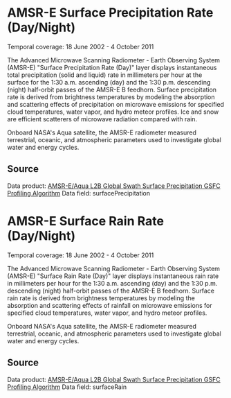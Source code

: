 # AMSR-E Surface Precipitation Rate (Day/Night)
Temporal coverage: 18 June 2002 - 4 October 2011

The Advanced Microwave Scanning Radiometer - Earth Observing System (AMSR-E) "Surface Precipitation Rate (Day)" layer displays instantaneous total precipitation (solid and liquid) rate in millimeters per hour at the surface for the 1:30 a.m. ascending (day) and the 1:30 p.m. descending (night) half-orbit passes of the AMSR-E B feedhorn. Surface precipitation rate is derived from brightness temperatures by modeling the absorption and scattering effects of precipitation on microwave emissions for specified cloud temperatures, water vapor, and hydro meteor profiles. Ice and snow are efficient scatterers of microwave radiation compared with rain.

 Onboard NASA's Aqua satellite, the AMSR-E radiometer measured terrestrial, oceanic, and atmospheric parameters used to investigate global water and energy cycles.  

## Source
Data product: [AMSR-E/Aqua L2B Global Swath Surface Precipitation GSFC Profiling Algorithm](http://nsidc.org/data/ae_rain)
Data field: surfacePrecipitation

# AMSR-E Surface Rain Rate (Day/Night)
Temporal coverage: 18 June 2002 - 4 October 2011

The Advanced Microwave Scanning Radiometer - Earth Observing System (AMSR-E) "Surface Rain Rate (Day)" layer displays instantaneous rain rate in millimeters per hour for the 1:30 a.m. ascending (day) and the 1:30 p.m. descending (night) half-orbit passes of the AMSR-E B feedhorn. Surface rain rate is derived from brightness temperatures by modeling the absorption and scattering effects of rainfall on microwave emissions for specified cloud temperatures, water vapor, and hydro meteor profiles.

Onboard NASA's Aqua satellite, the AMSR-E radiometer measured terrestrial, oceanic, and atmospheric parameters used to investigate global water and energy cycles.  

## Source
Data product: [AMSR-E/Aqua L2B Global Swath Surface Precipitation GSFC Profiling Algorithm](http://nsidc.org/data/ae_rain)
Data field: surfaceRain
